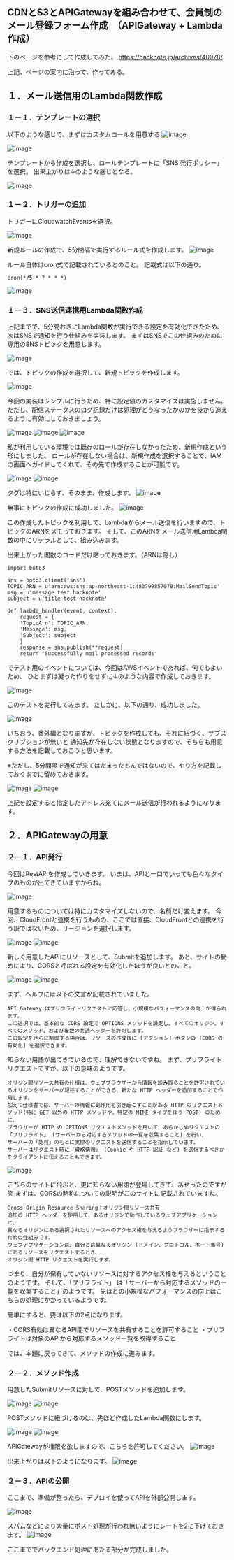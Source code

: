 ## CDNとS3とAPIGatewayを組み合わせて、会員制のメール登録フォーム作成　（APIGateway + Lambda作成）

下のページを参考にして作成してみた。
https://hacknote.jp/archives/40978/

上記、ページの案内に沿って、作ってみる。

## １．メール送信用のLambda関数作成
### １－１．テンプレートの選択

以下のような感じで、まずはカスタムロールを用意する
![image](https://user-images.githubusercontent.com/18514297/88448938-e1a2d400-ce7d-11ea-917b-7c916c46b026.png)

![image](https://user-images.githubusercontent.com/18514297/88448956-026b2980-ce7e-11ea-8067-d56fa14416a5.png)

テンプレートから作成を選択し、ロールテンプレートに「SNS 発行ポリシー」を選択。
出来上がりは↓のような感じとなる。

![image](https://user-images.githubusercontent.com/18514297/88449146-8ffb4900-ce7f-11ea-977f-8ea16426abd8.png)

### １－２．トリガーの追加

トリガーにCloudwatchEventsを選択。

![image](https://user-images.githubusercontent.com/18514297/88449210-fd0ede80-ce7f-11ea-8468-ffa3214d831a.png)

新規ルールの作成で、5分間隔で実行するルール式を作成します。
![image](https://user-images.githubusercontent.com/18514297/88449232-27609c00-ce80-11ea-88dd-68c0420f8908.png)

ルール自体はcron式で記載されているとのこと。
記載式は以下の通り。

```cron(*/5 * ? * * *)```

![image](https://user-images.githubusercontent.com/18514297/88449278-8c1bf680-ce80-11ea-91e6-360a47389c4a.png)

### １－３．SNS送信連携用Lambda関数作成

上記までで、5分間おきにLambda関数が実行できる設定を有効化できたため、次はSNSで通知を行う仕組みを実装します。
まずはSNSでこの仕組みのために専用のSNSトピックを用意します。

![image](https://user-images.githubusercontent.com/18514297/88449375-6511f480-ce81-11ea-9f0f-b7e772ab3601.png)

では、トピックの作成を選択して、新規トピックを作成します。

![image](https://user-images.githubusercontent.com/18514297/88449383-7a871e80-ce81-11ea-8f9b-1748f31c8751.png)

今回の実装はシンプルに行うため、特に設定値のカスタマイズは実施しません。
ただし、配信ステータスのログ記録だけは処理がどうなったかのかを後から追えるように有効にしておきましょう。

![image](https://user-images.githubusercontent.com/18514297/88449400-a73b3600-ce81-11ea-9ccd-06b7ca773e24.png)
![image](https://user-images.githubusercontent.com/18514297/88449430-d5b91100-ce81-11ea-83ac-646046267925.png)
![image](https://user-images.githubusercontent.com/18514297/88449446-ecf7fe80-ce81-11ea-8ac4-423200d703ed.png)

私が利用している環境では既存のロールが存在しなかったため、新規作成という形にしました。
ロールが存在しない場合は、新規作成を選択することで、IAMの画面へガイドしてくれて、その先で作成することが可能です。

![image](https://user-images.githubusercontent.com/18514297/88449513-70195480-ce82-11ea-9849-7add359fe593.png)
![image](https://user-images.githubusercontent.com/18514297/88449493-4a8c4b00-ce82-11ea-8d8c-885c059e0b02.png)

タグは特にいじらず、そのまま、作成します。
![image](https://user-images.githubusercontent.com/18514297/88449520-8f17e680-ce82-11ea-93e2-01f5a01ae456.png)

無事にトピックの作成に成功しました。
![image](https://user-images.githubusercontent.com/18514297/88449538-ab1b8800-ce82-11ea-8b75-54b043ef70ae.png)

この作成したトピックを利用して、Lambdaからメール送信を行いますので、トピックのARNをメモっておきます。
そして、このARNをメール送信用Lambda関数の中にリテラルとして、組み込みます。

出来上がった関数のコードだけ貼っておきます。（ARNは隠し）

```
import boto3

sns = boto3.client('sns')
TOPIC_ARN = u'arn:aws:sns:ap-northeast-1:483799857078:MailSendTopic'
msg = u'message test hacknote'
subject = u'title test hacknote'

def lambda_handler(event, context):
    request = {
    'TopicArn': TOPIC_ARN,
    'Message': msg,
    'Subject': subject
    }
    response = sns.publish(**request)
    return 'Successfully mail processed records'
```

でテスト用のイベントについては、今回はAWSイベントであれば、何でもよいため、
ひとまずは凝った作りをせずに↓のような内容で作成しておきます。

![image](https://user-images.githubusercontent.com/18514297/88449747-52e58580-ce84-11ea-8c5a-11fa99cd1203.png)

このテストを実行してみます。
たしかに、以下の通り、成功しました。

![image](https://user-images.githubusercontent.com/18514297/88449874-870d7600-ce85-11ea-8b48-91fe45600378.png)

いちおう、番外編となりますが、トピックを作成しても、それに紐づく、サブスクリプションが無いと
通知先が存在しない状態となりますので、そちらも用意する方法を記載しておこうと思います。

※ただし、5分間隔で通知が来てはたまったもんではないので、やり方を記載しておくまでに留めておきます。

![image](https://user-images.githubusercontent.com/18514297/88449960-203c8c80-ce86-11ea-8055-17229cfad312.png)
![image](https://user-images.githubusercontent.com/18514297/88450016-8f19e580-ce86-11ea-83e9-99b53afafe86.png)

上記を設定すると指定したアドレス宛てにメール送信が行われるようになります。

## ２．APIGatewayの用意
### ２－１．API発行

今回はRestAPIを作成していきます。
いまは、APIと一口でいっても色々なタイプのものが出てきていますからね。

![image](https://user-images.githubusercontent.com/18514297/88450072-3139cd80-ce87-11ea-975a-e4cffc178eae.png)

用意するものについては特にカスタマイズしないので、名前だけ変えます。
今回、CloudFrontと連携を行うものの、ここでは直接、CloudFrontとの連携を行う訳ではないため、リージョンを選択します。

![image](https://user-images.githubusercontent.com/18514297/88450086-5af2f480-ce87-11ea-88ad-8569620056be.png)
![image](https://user-images.githubusercontent.com/18514297/88450263-a8bc2c80-ce88-11ea-9380-3e5b609da7e4.png)

新しく用意したAPIにリソースとして、Submitを追加します。
あと、サイトの勧めにより、CORSと呼ばれる設定を有効化したほうが良いとのこと。

![image](https://user-images.githubusercontent.com/18514297/88450289-e3be6000-ce88-11ea-9c53-db389f9b1104.png)
![image](https://user-images.githubusercontent.com/18514297/88450280-cee1cc80-ce88-11ea-9760-9a1b5ba9e10a.png)

まず、ヘルプには以下の文言が記載されていました。

```
API Gateway はプリフライトリクエストに応答し、小規模なパフォーマンスの向上が得られます。
この選択では、基本的な CORS 設定で OPTIONS メソッドを設定し、すべてのオリジン、すべてのメソッド、および複数の共通ヘッダーを許可します。
この設定をさらに制御する場合は、リソースの作成後に [アクション] ボタンの [CORS の有効化] を選択できます。
```

知らない用語が出てきているので、理解できないですね。
まず、プリフライトリクエストですが、以下の意味のようです。

```
オリジン間リソース共有の仕様は、ウェブブラウザーから情報を読み取ることを許可されているオリジンをサーバーが記述することができる、新たな HTTP ヘッダーを追加することで作用します。
加えて仕様書では、サーバーの情報に副作用を引き起こすことがある HTTP のリクエストメソッド(特に GET 以外の HTTP メソッドや、特定の MIME タイプを伴う POST) のために、
ブラウザーが HTTP の OPTIONS リクエストメソッドを用いて、あらかじめリクエストの「プリフライト」 (サーバーから対応するメソッドの一覧を収集すること) を行い、
サーバーの「認可」のもとに実際のリクエストを送信することを指示しています。
サーバーはリクエスト時に「資格情報」 (Cookie や HTTP 認証 など) を送信するべきかをクライアントに伝えることもできます。
```

![image](https://user-images.githubusercontent.com/18514297/88450505-6eec2580-ce8a-11ea-85c9-cf817e3fd955.png)

こちらのサイトに飛ぶと、更に知らない用語が登場してきて、あせったのですが笑
まずは、CORSの略称についての説明がこのサイトに記載されていますね。

```
Cross-Origin Resource Sharing：オリジン間リソース共有
追加の HTTP ヘッダーを使用して、あるオリジンで動作しているウェブアプリケーションに、
異なるオリジンにある選択されたリソースへのアクセス権を与えるようブラウザーに指示するための仕組みです。
ウェブアプリケーションは、自分とは異なるオリジン (ドメイン、プロトコル、ポート番号) にあるリソースをリクエストするとき、
オリジン間 HTTP リクエストを実行します。
```

つまり、自分が保有していないリソースに対するアクセス権を与えるということのようです。
そして、「プリフライト」 は「サーバーから対応するメソッドの一覧を収集すること」のようです。
先ほどの小規模なパフォーマンスの向上はこちらの処理にかかっているようです。

簡単にすると、要は以下の2点になります。

・CORS有効は異なるAPI間でリソースを共有することを許可すること
・プリフライトは対象のAPIから対応するメソッド一覧を取得すること

では、本題に戻ってきて、メソッドの作成に進みます。

### ２－２．メソッド作成

用意したSubmitリソースに対して、POSTメソッドを追加します。

![image](https://user-images.githubusercontent.com/18514297/88450713-f7b79100-ce8b-11ea-8edf-b8a17107adc8.png)
![image](https://user-images.githubusercontent.com/18514297/88450722-0d2cbb00-ce8c-11ea-86b7-99014666c68f.png)

POSTメソッドに紐づけるのは、先ほど作成したLambda関数にします。

![image](https://user-images.githubusercontent.com/18514297/88450738-2897c600-ce8c-11ea-9373-f2aeaaad63a9.png)
![image](https://user-images.githubusercontent.com/18514297/88450770-55e47400-ce8c-11ea-9dac-03ca50b5e7d0.png)

APIGatewayが権限を欲しますので、こちらを許可してください。
![image](https://user-images.githubusercontent.com/18514297/88450783-76143300-ce8c-11ea-93aa-a4502d6bd424.png)

出来上がりは以下のようになります。
![image](https://user-images.githubusercontent.com/18514297/88450809-ab208580-ce8c-11ea-84a8-435b21101fb8.png)

### ２－３．APIの公開

ここまで、準備が整ったら、デプロイを使ってAPIを外部公開します。

![image](https://user-images.githubusercontent.com/18514297/88450926-9ee8f800-ce8d-11ea-8fb0-6a3cca07aad4.png)

スパムなどにより大量にポスト処理が行われ無いようにレートを2に下げておきます。
![image](https://user-images.githubusercontent.com/18514297/88450957-f4bda000-ce8d-11ea-9318-3d405f66d054.png)

ここまででバックエンド処理にあたる部分が完成しました。
